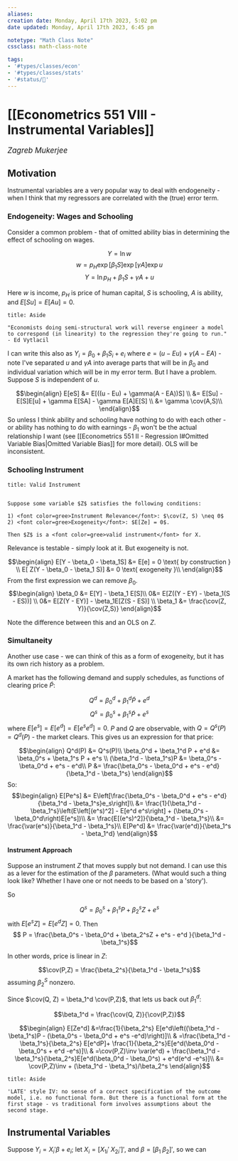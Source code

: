 ```yaml
---
aliases:
creation date: Monday, April 17th 2023, 5:02 pm
date updated: Monday, April 17th 2023, 6:45 pm

notetype: "Math Class Note"
cssclass: math-class-note

tags: 
- '#types/classes/econ'
- '#types/classes/stats'
- '#status/🚧'
---
```


# [[Econometrics 551 VIII - Instrumental Variables]]
<span style = "font-size:120%"><i >Zagreb Mukerjee </i></span>

## Motivation

Instrumental variables are a very popular way to deal with endogeneity - when I think that my regressors are correlated with the (true) error term.

### Endogeneity: Wages and Schooling

Consider a common problem - that of omitted ability bias in determining the effect of schooling on wages. 

$$ Y = \ln w $$
$$ w = p_H \exp[\beta_1 S] \exp[\gamma A] \exp u $$
$$ Y = \ln p_H + \beta_1 S + \gamma A + u$$

Here $w$ is income, $p_H$ is price of human capital, $S$ is schooling, $A$ is ability, and $E[Su] = E[Au] = 0$. 

```ad-note
title: Aside

"Economists doing semi-structural work will reverse engineer a model to correspond (in linearity) to the regression they're going to run." - Ed Vytlacil
```

I can write this also as $Y_i = \beta_0 + \beta_1 S_i + e_i$ where $e = (u - Eu) + \gamma(A - EA)$ - note I've separated $u$ and $\gamma A$ into average parts that will be in $\beta_0$ and individual variation which will be in my error term. But I have a problem. Suppose $S$ is independent of $u$.  

$$\begin{align}
E[eS] &= E[((u - Eu) + \gamma(A - EA))S] \\
&= E[Su] - E[S]E[u] + \gamma E[SA] - \gamma E[A]E[S] \\
&= \gamma \cov(A,S)\\
\end{align}$$So unless I think ability and schooling have nothing to do with each other - or ability has nothing to do with earnings - $\beta_1$ won't be the actual relationship I want (see [[Econometrics 551 II - Regression I#Omitted Variable Bias|Omitted Variable Bias]] for more detail). OLS will be inconsistent. 


### Schooling Instrument

```ad-important
title: Valid Instrument 


Suppose some variable $Z$ satisfies the following conditions: 

1) <font color=gree>Instrument Relevance</font>: $\cov(Z, S) \neq 0$ 
2) <font color=gree>Exogeneity</font>: $E[Ze] = 0$. 

Then $Z$ is a <font color=gree>valid instrument</font> for X.
```

Relevance is testable - simply look at it. But exogeneity is not. 

$$\begin{align}
E[Y - \beta_0 - \beta_1S] &= E[e] = 0 \text{ by construction } \\
E[ Z(Y - \beta_0 - \beta_1 S)] &= 0 \text{ exogeneity }\\
\end{align}$$ 
From the first expression we can remove $\beta_0$. 
$$\begin{align}
\beta_0 &= E[Y] - \beta_1 E[S]\\
0&= E[Z((Y - EY) - \beta_1(S - ES))] \\
0&= E[Z(Y - EY)] - \beta_1E[Z(S - ES)] \\
\beta_1 &= \frac{\cov(Z, Y)}{\cov(Z,S)}
\end{align}$$

Note the difference between this and an OLS on $Z$. 

### Simultaneity
Another use case - we can think of this as a form of exogeneity, but it has its own rich history as a problem. 

A market has the following demand and supply schedules, as functions of clearing price $\tilde P$:

$$ Q^d = \beta_0^d + \beta_1^d \widetilde P + e^d $$
$$ Q^s = \beta_0^s + \beta_1^s \widetilde P + e^s $$
where $E[e^s] = E[e^d] = E[e^se^d] = 0$. $P$ and $Q$ are observable, with $Q = Q^s(P) = Q^d(P)$ - the market clears. This gives us an expression for that price: 

$$\begin{align}
Q^d(P) &= Q^s(P)\\
\beta_0^d + \beta_1^d P + e^d &=  \beta_0^s + \beta_1^s  P + e^s \\
(\beta_1^d - \beta_1^s)P &= \beta_0^s - \beta_0^d + e^s - e^d\\
P &= \frac{\beta_0^s - \beta_0^d + e^s - e^d}{\beta_1^d - \beta_1^s}
\end{align}$$
So: 
$$\begin{align}
E[Pe^s] &= E\left[\frac{\beta_0^s - \beta_0^d + e^s - e^d}{\beta_1^d - \beta_1^s}e_s\right]\\
&= \frac{1}{\beta_1^d - \beta_1^s}\left(E\left[(e^s)^2] - E[e^d e^s\right] + (\beta_0^s - \beta_0^d\right)E[e^s])\\
&= \frac{E[(e^s)^2]}{\beta_1^d - \beta_1^s}\\
&= \frac{\var(e^s)}{\beta_1^d - \beta_1^s}\\
E[Pe^d] &= \frac{\var(e^d)}{\beta_1^s - \beta_1^d}
\end{align}$$

#### Instrument Approach

Suppose an instrument $Z$ that moves supply but not demand. I can use this as a lever for the estimation of the $\beta$ parameters. (What would such a thing look like? Whether I have one or not needs to be based on a 'story'). 

So 

$$ Q^s = \beta_0^s + \beta_1^s P + \beta_2^s Z+  e^s$$ with $E[e^sZ] = E[e^dZ] = 0$. 
Then 
$$ P = \frac{\beta_0^s - \beta_0^d + \beta_2^sZ + e^s - e^d }{\beta_1^d - \beta_1^s}$$

In other words, price is linear in $Z$: 

$$\cov(P,Z) = \frac{\beta_2^s}{\beta_1^d - \beta_1^s}$$
assuming $\beta_2^S$ nonzero. 

Since $\cov(Q, Z) = \beta_1^d \cov(P,Z)$, that lets us back out $\beta_1^d$:

$$\beta_1^d = \frac{\cov(Q, Z)}{\cov(P,Z)}$$

$$\begin{align}
E[Ze^d] &=\frac{1}{\beta_2^s} E[e^d\left((\beta_1^d - \beta_1^s)P -  (\beta_0^s - \beta_0^d + e^s -e^d)\right)]\\
& =\frac{\beta_1^d - \beta_1^s}{\beta_2^s} E[e^dP]+  \frac{1}{\beta_2^s}E[e^d(\beta_0^d - \beta_0^s + e^d -e^s)]\\
& =\cov(P,Z)\inv \var(e^d)  + \frac{\beta_1^d - \beta_1^s}{\beta_2^s}E[e^d(\beta_0^d - \beta_0^s) + e^d(e^d -e^s)]\\
&= \cov(P,Z)\inv + (\beta_1^d - \beta_1^s)/\beta_2^s
\end{align}$$


```ad-note
title: Aside

'LATE' style IV: no sense of a correct specification of the outcome model, i.e. no functional form. But there is a functional form at the first stage - vs traditional form involves assumptions about the second stage. 

```


## Instrumental Variables 


Suppose $Y_i = X_i' \beta + e_i$; let $X_i = [X_{1i}' \; X_{2i} ']'$, and $\beta = [\beta_1 \; \beta_2]'$, so we can 